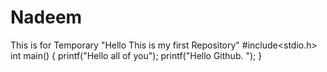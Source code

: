 # Nadeem
This is for Temporary
"Hello This is my first Repository"
#include<stdio.h>
int main() {
printf("Hello all of you");
printf("Hello Github. ");
}
